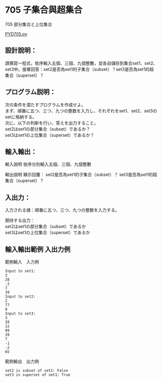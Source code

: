# 705 子集合與超集合

705 部分集合と上位集合

[PYD705.py](https://github.com/eclairsameal/TQC-Python/blob/master/%E7%AC%AC7%E9%A1%9E%EF%BC%9A%E6%95%B8%E7%B5%84%EF%BC%88Tuple%EF%BC%89%E3%80%81%E9%9B%86%E5%90%88%EF%BC%88Set%EF%BC%89%E4%BB%A5%E5%8F%8A%E8%A9%9E%E5%85%B8%EF%BC%88Dictionary%EF%BC%89/PYD705.py)

## 設計說明：
請撰寫一程式，依序輸入五個、三個、九個整數，並各自儲存到集合set1、set2、set3中。接著回答：set2是否為set1的子集合（subset）？set3是否為set1的超集合（superset）？

## プログラム説明：
次の条件を満たすプログラムを作成せよ。<br>まず、順番に五つ、三つ、九つの整数を入力し、それぞれをset1、set2、set3のsetに格納する。<br>次に、以下の判断を行い、答えを出力すること。<br>set2はset1の部分集合（subset）であるか？　<br>set3はset1の上位集合（superset）であるか？

## 輸入輸出：
輸入說明
依序分別輸入五個、三個、九個整數

輸出說明
顯示回覆：
set2是否為set1的子集合（subset）？
set3是否為set1的超集合（superset）？

## 入出力：
入力される値：順番に五つ、三つ、九つの整数を入力する。

期待する出力：<br>
set2はset1の部分集合（subset）であるか<br>
set3はset1の上位集合（superset）であるか<br>

## 輸入輸出範例 入出力例
範例輸入　入力例
```
Input to set1:
3
28
-2
7
39
Input to set2:
2
77
0
Input to set3:
3
28
12
99
39
7
-1
-2
65
```
範例輸出　出力例
```
set2 is subset of set1: False
set3 is superset of set1: True
```
